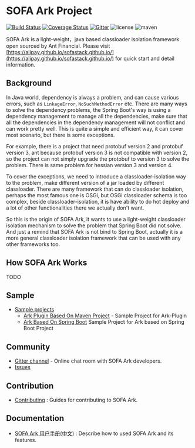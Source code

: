 # SOFA Ark Project

[![Build Status](https://travis-ci.org/alipay/sofa-ark.svg?branch=master)](https://travis-ci.org/alipay/sofa-ark)
[![Coverage Status](https://coveralls.io/repos/github/alipay/sofa-ark/badge.svg)](https://coveralls.io/github/alipay/sofa-ark)
[![Gitter](https://img.shields.io/badge/chat-on%20gitter-orange.svg)](https://gitter.im/sofa-ark/Lobby)
![license](https://img.shields.io/badge/license-Apache--2.0-green.svg)
![maven](https://img.shields.io/badge/maven-v0.1.0-blue.svg)


SOFA Ark is a light-weight，java based classloader isolation framework 
open sourced by Ant Financial. Please visit [https://alipay.github.io/sofastack.github.io/](https://alipay.github.io/sofastack.github.io/)
for quick start and detail information.

## Background

In Java world, dependency is always a problem, and can cause various errors, such as `LinkageError`, `NoSuchMethodError` etc. There are many ways to solve the dependency problems, the Spring Boot's way is using a dependency management to manage all the dependencies, make sure that all the dependencies in the dependency management will not conflict and can work pretty well. This is quite a simple and efficient way, it can cover most scenario, but there is some exceptions.

For example, there is a project that need protobuf version 2 and protobuf version 3, ant because protobuf version 3 is not compatible with version 2, so the project can not simply upgrade the protobuf to version 3 to solve the problem. There is same problem for hessian version 3 and version 4.

To cover the exceptions, we need to introduce a classloader-isolation way to the problem, make different version of a jar loaded by different classloader. There are many framework that can do classloader isolation, perhaps the most famous one is OSGi, but OSGi classloader schema is too complex, beside classloader-isolation, it is have ability to do hot deploy and a lot of other functionalities there we actually don't want.

So this is the origin of SOFA Ark, it wants to use a light-weight classloader isolation mechanism to  solve the problem that Spring Boot did not solve. And just a remind that SOFA Ark is not bind to Spring Boot, actually it is a more general classloader isolation framework that can be used with any other frameworks too.

## How SOFA Ark Works

TODO

## Sample

* [Sample projects](https://github.com/alipay/sofa-ark/tree/master/sofa-ark-samples)
    * [Ark Plugin Based On Maven Project](https://github.com/alipay/sofa-ark/tree/master/sofa-ark-samples/sample-ark-plugin) - Sample Project for Ark-Plugin
    * [Ark Based On Spring Boot](https://github.com/alipay/sofa-ark/tree/master/sofa-ark-samples/sample-springboot-ark) Sample Project for Ark based on Spring Boot Project

## Community

* [Gitter channel](https://gitter.im/sofa-ark/Lobby) - Online chat room with SOFA Ark developers.
* [Issues](https://github.com/alipay/sofa-ark/issues)

## Contribution

* [Contributing](./CONTRIBUTING.md) : Guides for contributing to SOFA Ark.

## Documentation

* [SOFA Ark 用户手册(中文)](https://alipay.github.io/sofastack.github.io/docs/) : Describe how to used SOFA Ark and its features. 
